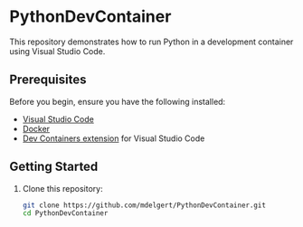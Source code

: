 # PythonDevContainer

This repository demonstrates how to run Python in a development container using Visual Studio Code.

## Prerequisites

Before you begin, ensure you have the following installed:

- [Visual Studio Code](https://code.visualstudio.com/)
- [Docker](https://www.docker.com/)
- [Dev Containers extension](https://marketplace.visualstudio.com/items?itemName=ms-vscode-remote.remote-containers) for Visual Studio Code

## Getting Started

1. Clone this repository:

   ```bash
   git clone https://github.com/mdelgert/PythonDevContainer.git
   cd PythonDevContainer
   ```